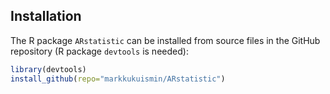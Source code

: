 ## Installation

The R package `ARstatistic` can be installed from source files in the GitHub repository (R package `devtools` is needed):

```r
library(devtools)
install_github(repo="markkukuismin/ARstatistic")
```
